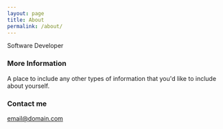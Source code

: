 ```yaml
---
layout: page
title: About
permalink: /about/
---
```

Software Developer

### More Information

A place to include any other types of information that you'd like to include about yourself.

### Contact me

[email@domain.com](mailto:danielstp@gmail.com)
